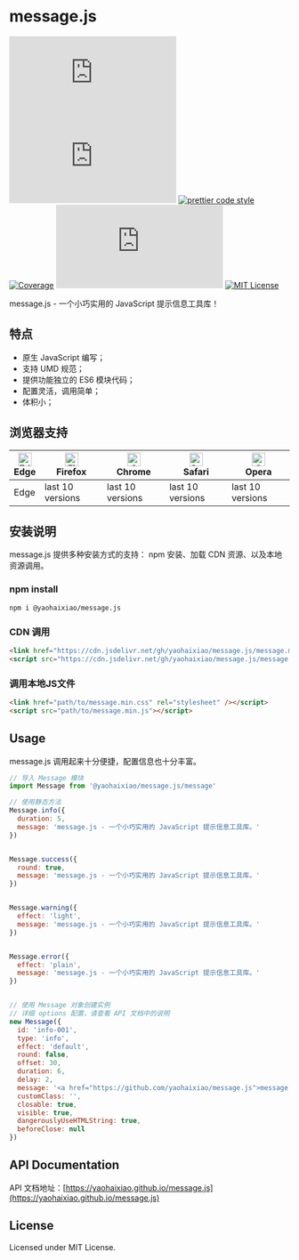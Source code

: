 # message.js
[![npm version](https://img.shields.io/npm/v/@yaohaixiao/message.js)](https://www.npmjs.com/package/@yaohaixiao/message.js)
![Gzip size](http://img.badgesize.io/https://cdn.jsdelivr.net/gh/yaohaixiao/message.js/message.min.js?compression=gzip&label=gzip%20size)
[![prettier code style](https://img.shields.io/badge/code_style-prettier-07b759.svg)](https://prettier.io)
[![Coverage](https://codecov.io/gh/yaohaixiao/message.js/branch/main/graph/badge.svg)](https://codecov.io/gh/yaohaixiao/message.js)
[![npm downloads](https://img.shields.io/npm/dt/@yaohaixiao/message.js)](https://npmcharts.com/compare/@yaohaixiao/message.js?minimal=true)
[![MIT License](https://img.shields.io/github/license/yaohaixiao/message.js.svg)](https://github.com/yaohaixiao/message.js/blob/main/LICENSE)

message.js - 一个小巧实用的 JavaScript 提示信息工具库！


## 特点

- 原生 JavaScript 编写；
- 支持 UMD 规范；
- 提供功能独立的 ES6 模块代码；
- 配置灵活，调用简单；
- 体积小；



## 浏览器支持

| [<img src="https://raw.githubusercontent.com/alrra/browser-logos/master/src/edge/edge_48x48.png" alt="Edge" width="24px" height="24px" />](https://github.com/yaohaixiao/delegate.js/)</br>Edge | [<img src="https://raw.githubusercontent.com/alrra/browser-logos/master/src/firefox/firefox_48x48.png" alt="Firefox" width="24px" height="24px" />](https://github.com/yaohaixiao/delegate.js/)</br>Firefox | [<img src="https://raw.githubusercontent.com/alrra/browser-logos/master/src/chrome/chrome_48x48.png" alt="Chrome" width="24px" height="24px" />](https://github.com/yaohaixiao/delegate.js/)</br>Chrome | [<img src="https://raw.githubusercontent.com/alrra/browser-logos/master/src/safari/safari_48x48.png" alt="Safari" width="24px" height="24px" />](https://github.com/yaohaixiao/delegate.js/)</br>Safari | [<img src="https://raw.githubusercontent.com/alrra/browser-logos/master/src/opera/opera_48x48.png" alt="Opera" width="24px" height="24px" />](https://github.com/yaohaixiao/delegate.js/)</br>Opera |
|-------------------------------------------------------------------------------------------------------------------------------------------------------------------------------------------------|------------------------------------------------------------------------------------------------------------------------------------------------------------------------------------------------------------|--------------------------------------------------------------------------------------------------------------------------------------------------------------------------------------------------------|--------------------------------------------------------------------------------------------------------------------------------------------------------------------------------------------------------|----------------------------------------------------------------------------------------------------------------------------------------------------------------------------------------------------|
| Edge                                                                                                                                                                                            | last 10 versions                                                                                                                                                                                           | last 10 versions                                                                                                                                                                                       | last 10 versions                                                                                                                                                                                       | last 10 versions                                                                                                                                                                                   |




## 安装说明

message.js 提供多种安装方式的支持： npm 安装、加载 CDN 资源、以及本地资源调用。


### npm install

```shell
npm i @yaohaixiao/message.js
```

### CDN 调用

```html
<link href="https://cdn.jsdelivr.net/gh/yaohaixiao/message.js/message.min.css" rel="stylesheet" />
<script src="https://cdn.jsdelivr.net/gh/yaohaixiao/message.js/message.min.js"></script>
```

### 调用本地JS文件

```html
<link href="path/to/message.min.css" rel="stylesheet" /></script>
<script src="path/to/message.min.js"></script>
```

## Usage

message.js 调用起来十分便捷，配置信息也十分丰富。

```js
// 导入 Message 模块
import Message from '@yaohaixiao/message.js/message'

// 使用静态方法
Message.info({
  duration: 5,
  message: 'message.js - 一个小巧实用的 JavaScript 提示信息工具库。'
})


Message.success({
  round: true,
  message: 'message.js - 一个小巧实用的 JavaScript 提示信息工具库。'
})


Message.warning({
  effect: 'light',
  message: 'message.js - 一个小巧实用的 JavaScript 提示信息工具库。'
})


Message.error({
  effect: 'plain',
  message: 'message.js - 一个小巧实用的 JavaScript 提示信息工具库。'
})


// 使用 Message 对象创建实例
// 详细 options 配置，请查看 API 文档中的说明
new Message({
  id: 'info-001',
  type: 'info',
  effect: 'default',
  round: false,
  offset: 30,
  duration: 6,
  delay: 2,
  message: '<a href="https://github.com/yaohaixiao/message.js">message.js</a> - 一个小巧实用的 JavaScript 提示信息工具库。',
  customClass: '',
  closable: true,
  visible: true,
  dangerouslyUseHTMLString: true,
  beforeClose: null
})
```


## API Documentation

API 文档地址：[https://yaohaixiao.github.io/message.js](https://yaohaixiao.github.io/message.js)


## License
Licensed under MIT License.
